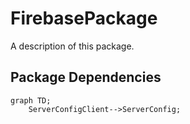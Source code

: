 # FirebasePackage

A description of this package.

## Package Dependencies
```mermaid
graph TD;
    ServerConfigClient-->ServerConfig;
```